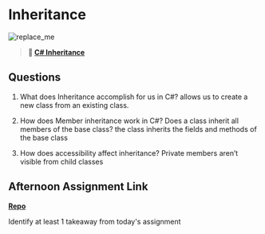 # Inheritance

![replace_me](https://codeworks.blob.core.windows.net/public/assets/img/illustrations/placeholder.svg)

> **📖 [C# Inheritance](https://codeworksacademy.com/fs-student-guide/resources/wk10/04-Inheritance)**

## Questions

1. What does Inheritance accomplish for us in C#?
allows us to create a new class from an existing class.

2. How does Member inheritance work in C#? Does a class inherit all members of the base class?
the class inherits the fields and methods of the base class

3. How does accessibility affect inheritance?
Private members aren’t visible from child classes

## Afternoon Assignment Link

**[Repo](https://github.com/calvinthurst/<ASSIGNMENT_REPO>)**

Identify at least 1 takeaway from today's assignment
